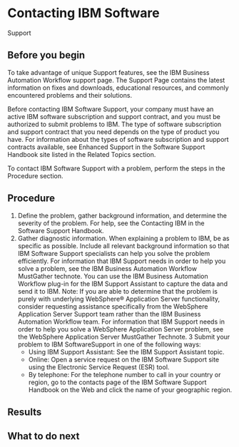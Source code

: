 # Contacting IBM Software
Support

## Before you begin

To take advantage of unique Support features, see the IBM Business Automation Workflow support
page. The Support Page contains the latest information on fixes and
downloads, educational resources, and commonly encountered problems
and their solutions.

Before contacting IBM Software Support, your company must have
an active IBM software subscription
and support contract, and you must be authorized to submit problems
to IBM. The type of software
subscription and support contract that you need depends on the type
of product you have. For information about the types of software subscription
and support contracts available, see Enhanced Support in the Software
Support Handbook site listed in the Related Topics section.

To
contact IBM Software Support
with a problem, perform the steps in the Procedure section.

## Procedure

1. Define the problem, gather background information, and
determine the severity of the problem. For help, see the Contacting IBM in the Software Support
Handbook.
2. Gather diagnostic information. When explaining
a problem to IBM, be as specific
as possible. Include all relevant background information so that IBM Software Support specialists
can help you solve the problem efficiently. For information that IBM Support needs in order to help
you solve a problem, see the IBM Business Automation Workflow MustGather
technote. You can use the IBM Business Automation Workflow plug-in
for the IBM Support Assistant
to capture the data and send it to IBM. 
Note: If
you are able to determine that the problem is purely with underlying WebSphere® Application Server
functionality, consider requesting assistance specifically from the WebSphere Application Server
Support team rather than the IBM Business Automation Workflow team.
For information that IBM Support
needs in order to help you solve a WebSphere Application
Server problem, see the WebSphere Application
Server MustGather Technote.
3 Submit your problem to IBM SoftwareSupport in one of the following ways:
    - Using IBM Support Assistant:
See the IBM Support Assistant topic.
    - Online: Open a service request on the IBM Software Support site using the Electronic
Service Request (ESR) tool.
    - By telephone: For the telephone number to call in your country
or region, go to the contacts page of the IBM Software Support Handbook on the Web and
click the name of your geographic region.

## Results

## What to do next